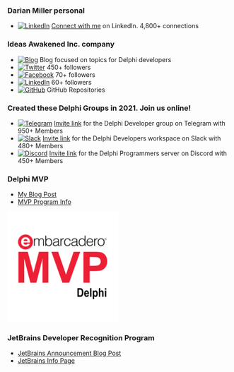 ### Darian Miller personal
- [![LinkedIn](https://img.shields.io/badge/LinkedIn-0077B5?style=for-the-badge&logo=linkedin&logoColor=white)](https://www.linkedin.com/in/darianm/) [Connect with me](https://www.linkedin.com/in/darianm/) on LinkedIn.  4,800+ connections

### Ideas Awakened Inc. company
 - [![Blog](https://img.shields.io/badge/Blogger-FF5722?style=for-the-badge&logo=blogger&logoColor=white)](https://www.ideasawakened.com/blog) Blog focused on topics for Delphi developers
 - [![Twitter](https://img.shields.io/badge/Twitter-1DA1F2?style=for-the-badge&logo=twitter&logoColor=white)](https://twitter.com/ideasawakened) 450+ followers
 - [![Facebook](https://img.shields.io/badge/Facebook-1877F2?style=for-the-badge&logo=facebook&logoColor=white)](https://www.facebook.com/ideasawakened) 70+ followers
 - [![LinkedIn](https://img.shields.io/badge/LinkedIn-0077B5?style=for-the-badge&logo=linkedin&logoColor=white)](https://www.linkedin.com/company/35643523) 60+ followers
 - [![GitHub](https://img.shields.io/github/stars/ideasawakened?style=social)](https://github.com/ideasawakened) GitHub Repositories

### Created these Delphi Groups in 2021.  Join us online!
- [![Telegram](https://img.shields.io/badge/Telegram-2CA5E0?style=for-the-badge&logo=telegram&logoColor=white)](https://t.me/delphidevelopers) [Invite link](https://t.me/delphidevelopers) for the Delphi Developer group on Telegram with 950+ Members
- [![Slack](https://img.shields.io/badge/Slack-4A154B?style=for-the-badge&logo=slack&logoColor=white)](https://join.slack.com/t/delphiprogrammers/shared_invite/zt-plo1a2jr-xaLr7nuzakcgBTi2Ex5Thg) [Invite link](https://join.slack.com/t/delphiprogrammers/shared_invite/zt-plo1a2jr-xaLr7nuzakcgBTi2Ex5Thg) for the Delphi Developers workspace on Slack with 480+ Members
- [![Discord](https://img.shields.io/badge/Discord-7289DA?style=for-the-badge&logo=discord&logoColor=white)](https://discord.gg/nAtEqhMHJK) [Invite link](https://discord.gg/nAtEqhMHJK) for the Delphi Programmers server on Discord with 450+ Members

### Delphi MVP
- [My Blog Post](https://www.ideasawakened.com/post/now-an-embarcadero-mvp-for-delphi)
- [MVP Program Info](https://www.embarcadero.com/embarcadero-mvp-program)

<img src="https://raw.githubusercontent.com/darianmiller/darianmiller/master/Embarcadero%20MVP%20for%20Delphi.png" width="250" height="250">

### JetBrains Developer Recognition Program
- [JetBrains Announcement Blog Post](https://blog.jetbrains.com/blog/2021/11/12/jetbrains-welcomes-embarcadero-most-valuable-professionals-to-the-developer-recognition-program/)
- [JetBrains Info Page](https://www.jetbrains.com/community/dev-recognition/)
